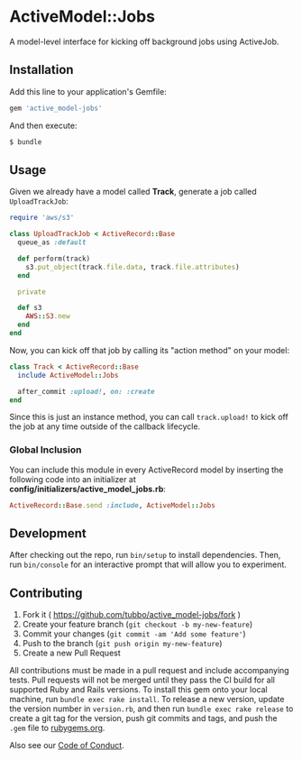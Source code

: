 # ActiveModel::Jobs

A model-level interface for kicking off background jobs using ActiveJob.

## Installation

Add this line to your application's Gemfile:

```ruby
gem 'active_model-jobs'
```

And then execute:

```bash
$ bundle
```

## Usage

Given we already have a model called **Track**, generate a job
called `UploadTrackJob`:

```ruby
require 'aws/s3'

class UploadTrackJob < ActiveRecord::Base
  queue_as :default

  def perform(track)
    s3.put_object(track.file.data, track.file.attributes)
  end

  private

  def s3
    AWS::S3.new
  end
end
```

Now, you can kick off that job by calling its "action method" on your
model:

```ruby
class Track < ActiveRecord::Base
  include ActiveModel::Jobs

  after_commit :upload!, on: :create
end
```

Since this is just an instance method, you can call `track.upload!` to
kick off the job at any time outside of the callback lifecycle.

### Global Inclusion

You can include this module in every ActiveRecord model by inserting the
following code into an initializer at
**config/initializers/active_model_jobs.rb**:

```ruby
ActiveRecord::Base.send :include, ActiveModel::Jobs
```

## Development

After checking out the repo, run `bin/setup` to install dependencies. Then, run `bin/console` for an interactive prompt that will allow you to experiment.

## Contributing

1. Fork it ( https://github.com/tubbo/active_model-jobs/fork )
2. Create your feature branch (`git checkout -b my-new-feature`)
3. Commit your changes (`git commit -am 'Add some feature'`)
4. Push to the branch (`git push origin my-new-feature`)
5. Create a new Pull Request

All contributions must be made in a pull request and include accompanying tests.
Pull requests will not be merged until they pass the CI build for all supported
Ruby and Rails versions. To install this gem onto your local machine, run
`bundle exec rake install`. To release a new version, update the version number
in `version.rb`, and then run `bundle exec rake release` to create a git
tag for the version, push git commits and tags, and push the `.gem` file
to [rubygems.org](https://rubygems.org).

Also see our [Code of Conduct](https://github.com/tubbo/active_model-jobs/blob/master/CODE_OF_CONDUCT.md).
